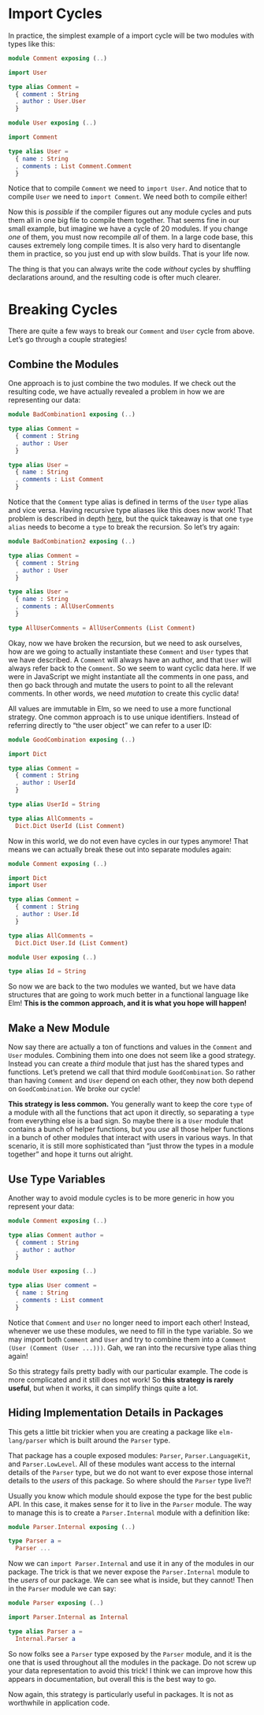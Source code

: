 
# Import Cycles

In practice, the simplest example of a import cycle will be two modules with types like this:

```elm
module Comment exposing (..)

import User

type alias Comment =
  { comment : String
  , author : User.User
  }
```

```elm
module User exposing (..)

import Comment

type alias User =
  { name : String
  , comments : List Comment.Comment
  }
```

Notice that to compile `Comment` we need to `import User`. And notice that to compile `User` we need to `import Comment`. We need both to compile either!

Now this is *possible* if the compiler figures out any module cycles and puts them all in one big file to compile them together. That seems fine in our small example, but imagine we have a cycle of 20 modules. If you change *one* of them, you must now recompile *all* of them. In a large code base, this causes extremely long compile times. It is also very hard to disentangle them in practice, so you just end up with slow builds. That is your life now.

The thing is that you can always write the code *without* cycles by shuffling declarations around, and the resulting code is ofter much clearer.


# Breaking Cycles

There are quite a few ways to break our `Comment` and `User` cycle from above. Let’s go through a couple strategies!


## Combine the Modules

One approach is to just combine the two modules. If we check out the resulting code, we have actually revealed a problem in how we are representing our data:

```elm
module BadCombination1 exposing (..)

type alias Comment =
  { comment : String
  , author : User
  }

type alias User =
  { name : String
  , comments : List Comment
  }
```

Notice that the `Comment` type alias is defined in terms of the `User` type alias and vice versa. Having recursive type aliases like this does now work! That problem is described in depth [here](recursive-alias.md), but the quick takeaway is that one `type alias` needs to become a `type` to break the recursion. So let’s try again:

```elm
module BadCombination2 exposing (..)

type alias Comment =
  { comment : String
  , author : User
  }

type alias User =
  { name : String
  , comments : AllUserComments
  }

type AllUserComments = AllUserComments (List Comment)
```

Okay, now we have broken the recursion, but we need to ask ourselves, how are we going to actually instantiate these `Comment` and `User` types that we have described. A `Comment` will always have an author, and that `User` will always refer back to the `Comment`. So we seem to want cyclic data here. If we were in JavaScript we might instantiate all the comments in one pass, and then go back through and mutate the users to point to all the relevant comments. In other words, we need *mutation* to create this cyclic data!

All values are immutable in Elm, so we need to use a more functional strategy. One common approach is to use unique identifiers. Instead of referring directly to “the user object” we can refer to a user ID:

```elm
module GoodCombination exposing (..)

import Dict

type alias Comment =
  { comment : String
  , author : UserId
  }

type alias UserId = String

type alias AllComments =
  Dict.Dict UserId (List Comment)
```

Now in this world, we do not even have cycles in our types anymore! That means we can actually break these out into separate modules again:

```elm
module Comment exposing (..)

import Dict
import User

type alias Comment =
  { comment : String
  , author : User.Id
  }

type alias AllComments =
  Dict.Dict User.Id (List Comment)
```

```elm
module User exposing (..)

type alias Id = String
```

So now we are back to the two modules we wanted, but we have data structures that are going to work much better in a functional language like Elm! **This is the common approach, and it is what you hope will happen!**


## Make a New Module

Now say there are actually a ton of functions and values in the `Comment` and `User` modules. Combining them into one does not seem like a good strategy. Instead you can create a *third* module that just has the shared types and functions. Let’s pretend we call that third module `GoodCombination`. So rather than having `Comment` and `User` depend on each other, they now both depend on `GoodCombination`. We broke our cycle!

**This strategy is less common.** You generally want to keep the core `type` of a module with all the functions that act upon it directly, so separating a `type` from everything else is a bad sign. So maybe there is a `User` module that contains a bunch of helper functions, but you *use* all those helper functions in a bunch of other modules that interact with users in various ways. In that scenario, it is still more sophisticated than “just throw the types in a module together” and hope it turns out alright.


## Use Type Variables

Another way to avoid module cycles is to be more generic in how you represent your data:

```elm
module Comment exposing (..)

type alias Comment author =
  { comment : String
  , author : author
  }
```

```elm
module User exposing (..)

type alias User comment =
  { name : String
  , comments : List comment
  }
```

Notice that `Comment` and `User` no longer need to import each other! Instead, whenever we use these modules, we need to fill in the type variable. So we may import both `Comment` and `User` and try to combine them into a `Comment (User (Comment (User ...)))`. Gah, we ran into the recursive type alias thing again!

So this strategy fails pretty badly with our particular example. The code is more complicated and it still does not work! So **this strategy is rarely useful**, but when it works, it can simplify things quite a lot.


## Hiding Implementation Details in Packages

This gets a little bit trickier when you are creating a package like `elm-lang/parser` which is built around the `Parser` type.

That package has a couple exposed modules: `Parser`, `Parser.LanguageKit`, and `Parser.LowLevel`. All of these modules want access to the internal details of the `Parser` type, but we do not want to ever expose those internal details to the *users* of this package. So where should the `Parser` type live?!

Usually you know which module should expose the type for the best public API. In this case, it makes sense for it to live in the `Parser` module. The way to manage this is to create a `Parser.Internal` module with a definition like:

```elm
module Parser.Internal exposing (..)

type Parser a =
  Parser ...
```

Now we can `import Parser.Internal` and use it in any of the modules in our package. The trick is that we never expose the `Parser.Internal` module to the *users* of our package. We can see what is inside, but they cannot! Then in the `Parser` module we can say:

```elm
module Parser exposing (..)

import Parser.Internal as Internal

type alias Parser a =
  Internal.Parser a
```

So now folks see a `Parser` type exposed by the `Parser` module, and it is the one that is used throughout all the modules in the package. Do not screw up your data representation to avoid this trick! I think we can improve how this appears in documentation, but overall this is the best way to go.

Now again, this strategy is particularly useful in packages. It is not as worthwhile in application code.

